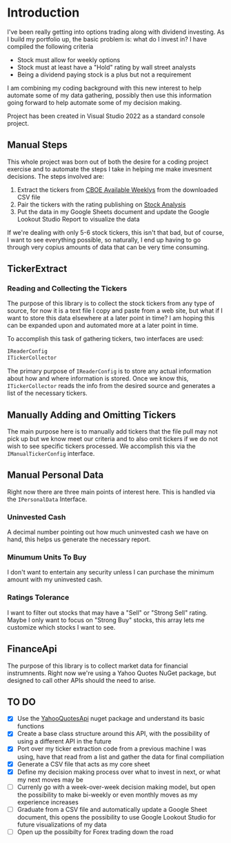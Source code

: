 # Introduction

I've been really getting into options trading along with dividend investing. As I build my portfolio up, the basic problem is: what do I invest in? I have compiled the following criteria

* Stock must allow for weekly options
* Stock must at least have a "Hold" rating by wall street analysts
* Being a dividend paying stock is a plus but not a requirement

I am combining my coding background with this new interest to help automate some of my data gathering, possibly then use this information going forward to help automate some of my decision making.

Project has been created in Visual Studio 2022 as a standard console project.

## Manual Steps

This whole project was born out of both the desire for a coding project exercise and to automate the steps I take in helping me make invesment decisions. The steps involved are:

1. Extract the tickers from [CBOE Available Weeklys](https://www.cboe.com/available_weeklys/get_csv_download/) from the downloaded CSV file
2. Pair the tickers with the rating publishing on [Stock Analysis](https://stockanalysis.com/stocks/tsla/forecast/)
3. Put the data in my Google Sheets document and update the Google Lookout Studio Report to visualize the data

If we're dealing with only 5-6 stock tickers, this isn't that bad, but of course, I want to see everything possible, so naturally, I end up having to go through very copius amounts of data that can be very time consuming.

## TickerExtract

### Reading and Collecting the Tickers

The purpose of this library is to collect the stock tickers from any type of source, for now it is a text file I copy and paste from a web site, but what if I want to store this data elsewhere at a later point in time? I am hoping this can be expanded upon and automated more at a later point in time.

To accomplish this task of gathering tickers, two interfaces are used:

```C#
IReaderConfig
ITickerCollector
```

The primary purpose of `IReaderConfig` is to store any actual information about how and where information is stored. Once we know this, `ITickerCollector` reads the info from the desired source and generates a list of the necessary tickers.

## Manually Adding and Omitting Tickers

The main purpose here is to manually add tickers that the file pull may not pick up but we know meet our criteria and to also omit tickers if we do not wish to see specific tickers processed. We accomplish this via the `IManualTickerConfig` interface.

## Manual Personal Data

Right now there are three main points of interest here. This is handled via the `IPersonalData` Interface.

### Uninvested Cash

A decimal number pointing out how much uninvested cash we have on hand, this helps us generate the necessary report.

### Minumum Units To Buy

I don't want to entertain any security unless I can purchase the minimum amount with my uninvested cash.

### Ratings Tolerance

I want to filter out stocks that may have a "Sell" or "Strong Sell" rating. Maybe I only want to focus on "Strong Buy" stocks, this array lets me customize which stocks I want to see.

## FinanceApi

The purpose of this library is to collect market data for financial instrumnents. Right now we're using a Yahoo Quotes NuGet package, but designed to call other APIs should the need to arise.

## TO DO

* [x] Use the [YahooQuotesApi](https://www.nuget.org/packages/YahooQuotesApi/) nuget package and understand its basic functions
* [x] Create a base class structure around this API, with the possibility of using a different API in the future
* [x] Port over my ticker extraction code from a previous machine I was using, have that read from a list and gather the data for final compiliation
* [x] Generate a CSV file that acts as my core sheet
* [x] Define my decision making process over what to invest in next, or what my next moves may be
* [ ] Currenly go with a week-over-week decision making model, but open the possibility to make bi-weekly or even monthly moves as my experience increases
* [ ] Graduate from a CSV file and automatically update a Google Sheet document, this opens the possibility to use Google Lookout Studio for future visualizations of my data
* [ ] Open up the possibilty for Forex trading down the road
